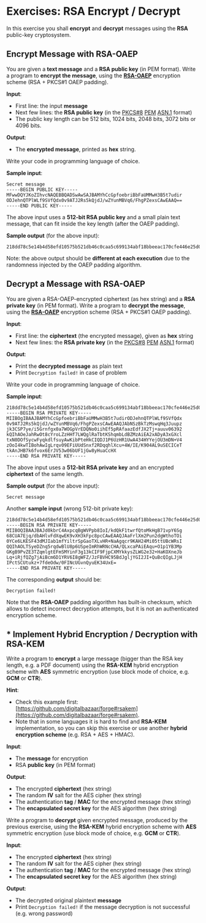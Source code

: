 # Exercises: RSA Encrypt / Decrypt

In this exercise you shall **encrypt** and **decrypt** messages using the **RSA** public-key cryptosystem.

## Encrypt Message with RSA-OAEP

You are given a **text message** and a **RSA public key** (in PEM format). Write a program to **encrypt the message**, using the [**RSA-OAEP**](https://en.wikipedia.org/wiki/Optimal\_asymmetric\_encryption\_padding) encryption scheme (RSA + PKCS#1 OAEP padding).

**Input**:

* First line: the input **message**
* Next few lines: the **RSA public key** (in the [PKCS#8](https://en.wikipedia.org/wiki/PKCS\_8) [PEM](https://en.wikipedia.org/wiki/Privacy-Enhanced\_Mail) [ASN.1](https://en.wikipedia.org/wiki/Abstract\_Syntax\_Notation\_One) format)
* The public key length can be 512 bits, 1024 bits, 2048 bits, 3072 bits or 4096 bits.

**Output**:

* The **encrypted message**, printed as **hex** string.

Write your code in programming language of choice.

**Sample input**:

```
Secret message
-----BEGIN PUBLIC KEY-----
MFwwDQYJKoZIhvcNAQEBBQADSwAwSAJBAMYhCcGpfoebriBbFaUMMwH3B5t7udir
ODJehnQTPlWLf9SVfQdx0v9ATJ2Rs5kQjdJ/wZYunMBVq6/FhgPZexsCAwEAAQ==
-----END PUBLIC KEY-----
```

The above input uses a **512-bit RSA public key** and a small plain text message, that can fit inside the key length (after the OAEP padding).

**Sample output** (for the above input):

```
218dd78c5e14b4d58efd10575b521db46c0caa5c699134abf18bbeeac170cfe446e25d0d82257082539e4ccd3e0aa8bffc1b07d2bde9e635a7b9b7fc6cf4c266
```

Note: the above output should be **different at each execution** due to the randomness injected by the OAEP padding algorithm.

## Decrypt a Message with RSA-OAEP

You are given a RSA-OAEP-encrypted ciphertext (as hex string) and a **RSA private key** (in PEM format). Write a program to **decrypt the message**, using the [**RSA-OAEP**](https://en.wikipedia.org/wiki/Optimal\_asymmetric\_encryption\_padding) encryption scheme (RSA + PKCS#1 OAEP padding).

**Input**:

* First line: the **ciphertext** (the encrypted message), given as **hex** string
* Next few lines: the **RSA private key** (in the [PKCS#8](https://en.wikipedia.org/wiki/PKCS\_8) [PEM](https://en.wikipedia.org/wiki/Privacy-Enhanced\_Mail) [ASN.1](https://en.wikipedia.org/wiki/Abstract\_Syntax\_Notation\_One) format)

**Output**:

* Print the **decrypted message** as plain text
* Print `Decryption failed!` in case of problem

Write your code in programming language of choice.

**Sample input**:

```
218dd78c5e14b4d58efd10575b521db46c0caa5c699134abf18bbeeac170cfe446e25d0d82257082539e4ccd3e0aa8bffc1b07d2bde9e635a7b9b7fc6cf4c266
-----BEGIN RSA PRIVATE KEY-----
MIIBOgIBAAJBAMYhCcGpfoebriBbFaUMMwH3B5t7udirODJehnQTPlWLf9SVfQdx
0v9ATJ2Rs5kQjdJ/wZYunMBVq6/FhgPZexsCAwEAAQJAbNSzBkTzMswqHq3Juupz
jk3CSP7ye/i5Grnfgx0a7WOGpVrEDQNo0iihEf5pRAfaazEdfJX2Tj+auuv06392
kQIhAOeJahRwOt8cYroLZzHHf7LWQglRaTbtKShqmbLdBZMzAiEA2xADyA3xGXcl
txN0DOfSycwFyqkdlfsuyAwKibPteHkCIQDJ1P6UzHR1UwA434HYYejOU3mDN+V4
zOoI4kwTIBohAwIgLrqv09EFiUUdSnxf2RDqqhlXcu+4W/IE/K904AL9uSECICeT
tkAnJHB7k6fvox6ErJV53w06bUF1jGw8yHuaCcHX
-----END RSA PRIVATE KEY-----
```

The above input uses a **512-bit RSA private key** and an encrypted **ciphertext** of the same length.

**Sample output** (for the above input):

```
Secret message
```

Another **sample input** (wrong 512-bit private key):

```
218dd78c5e14b4d58efd10575b521db46c0caa5c699134abf18bbeeac170cfe446e25d0d82257082539e4ccd3e0aa8bffc1b07d2bde9e635a7b9b7fc6cf4c266
-----BEGIN RSA PRIVATE KEY-----
MIIBOQIBAAJBAJd0kbrC4AxpcqBgWVPpb8IoI/kdQkF1twrfQtoMkHgB71vpY6Sg
68CUA7Ejq/dbAHlvFdXqwEK9vXH3kFpc8pcCAwEAAQJAaFrlXm2Pun2dgWthoTOi
0YCe6LKESF43dMJIab1mfYiltrSpGaoTXLvHR+NaAgqcr9KAH24Mi05ttUBcWRsI
QQIhAOLTSyeDZnq5rqdwBlU8p6USpeImRhWRNcCHA/QLxcaPAiEAqu+O1p1YB3Mp
GKgB9PvZE3TZqmlgtEFmSMYinF3g13kCIF9FjpCXMYkkysZLWG2e32+HaKOXneJb
Lq+iRjfQZg7jAiBcm6D1YRV6I8gWFZ/JzFBVHC95BdJgljYGI2JI+QuBcQIgLJjH
IPctSCUtukz+7fdeOdw/0FINcUGvnQyuEK34UxE=
-----END RSA PRIVATE KEY-----
```

The corresponding **output** should be:

```
Decryption failed!
```

Note that the **RSA-OAEP** padding algorithm has built-in checksum, which allows to detect incorrect decryption attempts, but it is not an authenticated encryption scheme.

## \* Implement Hybrid Encryption / Decryption with RSA-KEM

Write a program to **encrypt** a large message (bigger than the RSA key length, e.g. a PDF document) using the **RSA-KEM** hybrid encryption scheme with **AES** symmetric encryption (use block mode of choice, e.g. **GCM** or **CTR**).

**Hint**:

* Check this example first: [https://github.com/digitalbazaar/forge#rsakem](https://github.com/digitalbazaar/forge#rsakem).
* Note that in some languages it is hard to find and **RSA-KEM** implementation, so you can skip this exercise or use another **hybrid encryption scheme** (e.g. RSA + AES + HMAC).

**Input**:

* The **message** for encryption
* RSA **public key** (in PEM format)

**Output**:

* The encrypted **ciphertext** (hex string)
* The random **IV** salt for the AES cipher (hex string)
* The authentication **tag** / **MAC** for the encrypted message (hex string)
* The **encapsulated secret key** for the AES algorithm (hex string)

Write a program to **decrypt** given encrypted message, produced by the previous exercise, using the **RSA-KEM** hybrid encryption scheme with **AES** symmetric encryption (use block mode of choice, e.g. **GCM** or **CTR**).

**Input**:

* The encrypted **ciphertext** (hex string)
* The random **IV** salt for the AES cipher (hex string)
* The authentication **tag** / **MAC** for the encrypted message (hex string)
* The **encapsulated secret key** for the AES algorithm (hex string)

**Output**:

* The decrypted original plaintext **message**
* Print `Decryption failed!` if the message decryption is not successful (e.g. wrong password)
